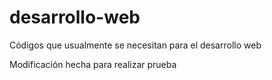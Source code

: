 # desarrollo-web
Códigos que usualmente se necesitan para el desarrollo web


Modificación hecha para realizar prueba
